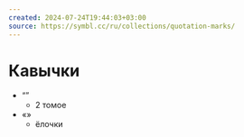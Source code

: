 ```yaml
---
created: 2024-07-24T19:44:03+03:00
source: https://symbl.cc/ru/collections/quotation-marks/
---
```


# Кавычки

 - “”
	 - 2 томое
 - «»
	 - ёлочки